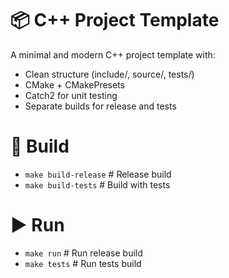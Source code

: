 # 📦 C++ Project Template

A minimal and modern C++ project template with:
- Clean structure (include/, source/, tests/)
- CMake + CMakePresets
- Catch2 for unit testing
- Separate builds for release and tests


# 🔧 Build
- `make build-release`    # Release build
- `make build-tests`      # Build with tests


# ▶️ Run
- `make run`              # Run release build
- `make tests`            # Run tests build
